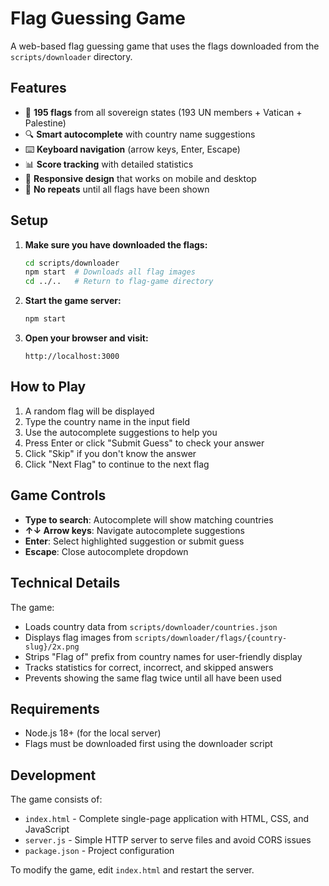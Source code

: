 # Flag Guessing Game

A web-based flag guessing game that uses the flags downloaded from the `scripts/downloader` directory.

## Features

- 🏁 **195 flags** from all sovereign states (193 UN members + Vatican + Palestine)
- 🔍 **Smart autocomplete** with country name suggestions
- ⌨️ **Keyboard navigation** (arrow keys, Enter, Escape)
- 📊 **Score tracking** with detailed statistics
- 📱 **Responsive design** that works on mobile and desktop
- 🎯 **No repeats** until all flags have been shown

## Setup

1. **Make sure you have downloaded the flags:**
   ```bash
   cd scripts/downloader
   npm start  # Downloads all flag images
   cd ../..   # Return to flag-game directory
   ```

2. **Start the game server:**
   ```bash
   npm start
   ```

3. **Open your browser and visit:**
   ```
   http://localhost:3000
   ```

## How to Play

1. A random flag will be displayed
2. Type the country name in the input field
3. Use the autocomplete suggestions to help you
4. Press Enter or click "Submit Guess" to check your answer
5. Click "Skip" if you don't know the answer
6. Click "Next Flag" to continue to the next flag

## Game Controls

- **Type to search**: Autocomplete will show matching countries
- **↑↓ Arrow keys**: Navigate autocomplete suggestions
- **Enter**: Select highlighted suggestion or submit guess
- **Escape**: Close autocomplete dropdown

## Technical Details

The game:
- Loads country data from `scripts/downloader/countries.json`
- Displays flag images from `scripts/downloader/flags/{country-slug}/2x.png`
- Strips "Flag of" prefix from country names for user-friendly display
- Tracks statistics for correct, incorrect, and skipped answers
- Prevents showing the same flag twice until all have been used

## Requirements

- Node.js 18+ (for the local server)
- Flags must be downloaded first using the downloader script

## Development

The game consists of:
- `index.html` - Complete single-page application with HTML, CSS, and JavaScript
- `server.js` - Simple HTTP server to serve files and avoid CORS issues
- `package.json` - Project configuration

To modify the game, edit `index.html` and restart the server.